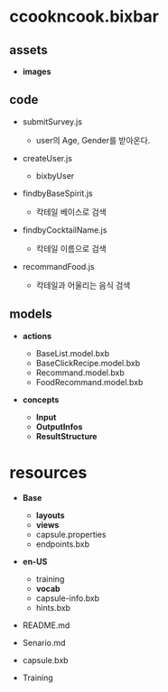 # ccookncook.bixbar

## assets

- **images**

## code

- submitSurvey.js
  - user의 Age, Gender를 받아온다.

- createUser.js
  - bixbyUser

- findbyBaseSpirit.js
  - 칵테일 베이스로 검색

- findbyCocktailName.js
  - 칵테일 이름으로 검색

- recommandFood.js
  - 칵테일과 어울리는 음식 검색

## models

- **actions**

  - BaseList.model.bxb
  - BaseClickRecipe.model.bxb
  - Recommand.model.bxb
  - FoodRecommand.model.bxb

- **concepts**

  - **Input**
  - **OutputInfos**
  - **ResultStructure**

# resources

- **Base**
  - **layouts**
  - **views**
  - capsule.properties
  - endpoints.bxb

- **en-US**
  - training
  - **vocab**
  - capsule-info.bxb
  - hints.bxb

- README.md
- Senario.md
- capsule.bxb
- Training
